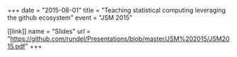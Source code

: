 +++
date = "2015-08-01"
title = "Teaching statistical computing leveraging the github ecosystem"
event = "JSM 2015"

[[link]]
name = "Slides"
url = "https://github.com/rundel/Presentations/blob/master/JSM%202015/JSM2015.pdf"
+++
